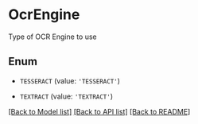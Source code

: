 # OcrEngine

Type of OCR Engine to use

## Enum

* `TESSERACT` (value: `'TESSERACT'`)

* `TEXTRACT` (value: `'TEXTRACT'`)

[[Back to Model list]](../README.md#documentation-for-models) [[Back to API list]](../README.md#documentation-for-api-endpoints) [[Back to README]](../README.md)


